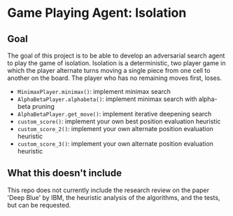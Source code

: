 # Game Playing Agent: Isolation

## Goal

The goal of this project is to be able to develop an adversarial search agent to
play the game of isolation. Isolation is a deterministic, two player game in which
the player alternate turns moving a single piece from one cell to another on the
board. The player who has no remaining moves first, loses.

- `MinimaxPlayer.minimax()`: implement minimax search
- `AlphaBetaPlayer.alphabeta()`: implement minimax search with alpha-beta pruning
- `AlphaBetaPlayer.get_move()`: implement iterative deepening search
- `custom_score()`: implement your own best position evaluation heuristic
- `custom_score_2()`: implement your own alternate position evaluation heuristic
- `custom_score_3()`: implement your own alternate position evaluation heuristic

## What this doesn't include

This repo does not currently include the research review on the paper 'Deep Blue'
by IBM, the heuristic analysis of the algorithms, and the tests, but can be requested.
